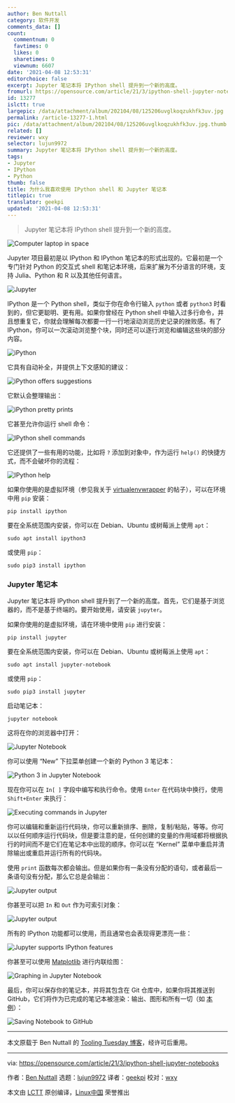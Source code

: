 ```yaml
---
author: Ben Nuttall
category: 软件开发
comments_data: []
count:
  commentnum: 0
  favtimes: 0
  likes: 0
  sharetimes: 0
  viewnum: 6607
date: '2021-04-08 12:53:31'
editorchoice: false
excerpt: Jupyter 笔记本将 IPython shell 提升到一个新的高度。
fromurl: https://opensource.com/article/21/3/ipython-shell-jupyter-notebooks
id: 13277
islctt: true
largepic: /data/attachment/album/202104/08/125206uvglkoqzukhfk3uv.jpg
permalink: /article-13277-1.html
pic: /data/attachment/album/202104/08/125206uvglkoqzukhfk3uv.jpg.thumb.jpg
related: []
reviewer: wxy
selector: lujun9972
summary: Jupyter 笔记本将 IPython shell 提升到一个新的高度。
tags:
- Jupyter
- IPython
- Python
thumb: false
title: 为什么我喜欢使用 IPython shell 和 Jupyter 笔记本
titlepic: true
translator: geekpi
updated: '2021-04-08 12:53:31'
---
```



> 
> Jupyter 笔记本将 IPython shell 提升到一个新的高度。
> 
> 
> 


![](/data/attachment/album/202104/08/125206uvglkoqzukhfk3uv.jpg "Computer laptop in space")


Jupyter 项目最初是以 IPython 和 IPython 笔记本的形式出现的。它最初是一个专门针对 Python 的交互式 shell 和笔记本环境，后来扩展为不分语言的环境，支持 Julia、Python 和 R 以及其他任何语言。


![Jupyter](/data/attachment/album/202104/08/125333wz2wm11z59m4wlq3.png "Jupyter")


IPython 是一个 Python shell，类似于你在命令行输入 `python` 或者 `python3` 时看到的，但它更聪明、更有用。如果你曾经在 Python shell 中输入过多行命令，并且想重复它，你就会理解每次都要一行一行地滚动浏览历史记录的挫败感。有了 IPython，你可以一次滚动浏览整个块，同时还可以逐行浏览和编辑这些块的部分内容。


![iPython](/data/attachment/album/202104/08/125333bzmuc2na0ezvzgvk.png "iPython")


它具有自动补全，并提供上下文感知的建议：


![iPython offers suggestions](/data/attachment/album/202104/08/125333n75uz5fu11o7m2s7.png "iPython offers suggestions")


它默认会整理输出：


![iPython pretty prints](/data/attachment/album/202104/08/125334odi5f9fc3fox107z.png "iPython pretty prints")


它甚至允许你运行 shell 命令：


![IPython shell commands](/data/attachment/album/202104/08/125334b2wl5dlwhwu5w3cc.png "IPython shell commands")


它还提供了一些有用的功能，比如将 `?` 添加到对象中，作为运行 `help()` 的快捷方式，而不会破坏你的流程：


![IPython help](/data/attachment/album/202104/08/125334m66zqolanj6clowi.png "IPython help")


如果你使用的是虚拟环境（参见我关于 [virtualenvwrapper](https://opensource.com/article/21/2/python-virtualenvwrapper) 的帖子），可以在环境中用 `pip` 安装：



```
pip install ipython

```

要在全系统范围内安装，你可以在 Debian、Ubuntu 或树莓派上使用 `apt`：



```
sudo apt install ipython3

```

或使用 `pip`：



```
sudo pip3 install ipython

```

### Jupyter 笔记本


Jupyter 笔记本将 IPython shell 提升到了一个新的高度。首先，它们是基于浏览器的，而不是基于终端的。要开始使用，请安装 `jupyter`。


如果你使用的是虚拟环境，请在环境中使用 `pip` 进行安装：



```
pip install jupyter

```

要在全系统范围内安装，你可以在 Debian、Ubuntu 或树莓派上使用 `apt`：



```
sudo apt install jupyter-notebook

```

或使用 `pip`：



```
sudo pip3 install jupyter

```

启动笔记本：



```
jupyter notebook

```

这将在你的浏览器中打开：


![Jupyter Notebook](/data/attachment/album/202104/08/125334rp855dmgb889hrzp.png "Jupyter Notebook")


你可以使用 “New” 下拉菜单创建一个新的 Python 3 笔记本：


![Python 3 in Jupyter Notebook](/data/attachment/album/202104/08/125335ojn29jvz2zs72nl2.png "Python 3 in Jupyter Notebook")


现在你可以在 `In[ ]` 字段中编写和执行命令。使用 `Enter` 在代码块中换行，使用 `Shift+Enter` 来执行：


![Executing commands in Jupyter](/data/attachment/album/202104/08/125335nf9nibgb3f0zq55j.png "Executing commands in Jupyter")


你可以编辑和重新运行代码块，你可以重新排序、删除，复制/粘贴，等等。你可以以任何顺序运行代码块，但是要注意的是，任何创建的变量的作用域都将根据执行的时间而不是它们在笔记本中出现的顺序。你可以在 “Kernel” 菜单中重启并清除输出或重启并运行所有的代码块。


使用 `print` 函数每次都会输出。但是如果你有一条没有分配的语句，或者最后一条语句没有分配，那么它总是会输出：


![Jupyter output](/data/attachment/album/202104/08/125335zbsfblvumf1szrhg.png "Jupyter output")


你甚至可以把 `In` 和 `Out` 作为可索引对象：


![Jupyter output](/data/attachment/album/202104/08/125335v66y2qfbowfe65n9.png "Jupyter output")


所有的 IPython 功能都可以使用，而且通常也会表现得更漂亮一些：


![Jupyter supports IPython features](/data/attachment/album/202104/08/125336v21phmzqj14mp1ce.png "Jupyter supports IPython features")


你甚至可以使用 [Matplotlib](https://matplotlib.org/) 进行内联绘图：


![Graphing in Jupyter Notebook](/data/attachment/album/202104/08/125336vfzfreirrycpmplq.png "Graphing in Jupyter Notebook")


最后，你可以保存你的笔记本，并将其包含在 Git 仓库中，如果你将其推送到 GitHub，它们将作为已完成的笔记本被渲染：输出、图形和所有一切（如 [本例](https://github.com/piwheels/stats/blob/master/2020.ipynb)）：


![Saving Notebook to GitHub](/data/attachment/album/202104/08/125336lpttdoyk918odzp1.png "Saving Notebook to GitHub")




---


本文原载于 Ben Nuttall 的 [Tooling Tuesday 博客](https://tooling.bennuttall.com/the-ipython-shell-and-jupyter-notebooks/)，经许可后重用。




---


via: <https://opensource.com/article/21/3/ipython-shell-jupyter-notebooks>


作者：[Ben Nuttall](https://opensource.com/users/bennuttall) 选题：[lujun9972](https://github.com/lujun9972) 译者：[geekpi](https://github.com/geekpi) 校对：[wxy](https://github.com/wxy)


本文由 [LCTT](https://github.com/LCTT/TranslateProject) 原创编译，[Linux中国](https://linux.cn/) 荣誉推出